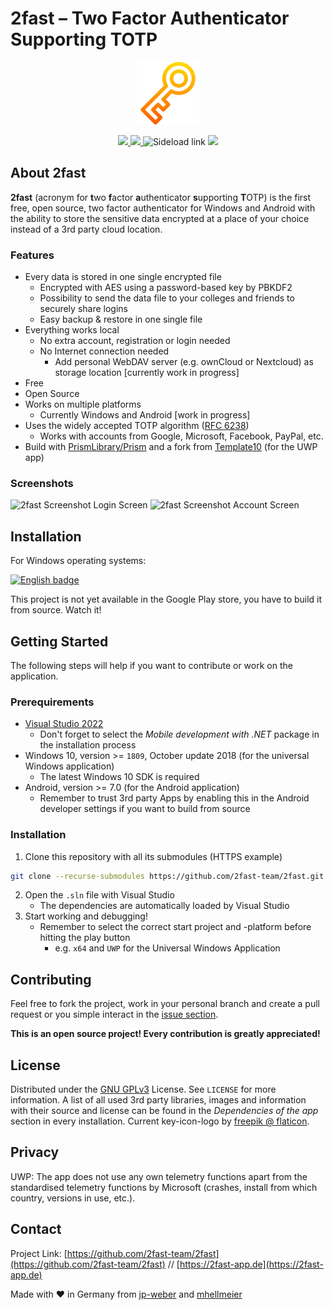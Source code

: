 # 2fast – Two Factor Authenticator Supporting TOTP

<p align="center">
	<img src="https://github.com/2fast-team/2fast/blob/master/Project2FA/Project2FA.UWP/Assets/StoreLogo.scale-400.png" width="100">
</p>
<p align="center">
	<a href="https://github.com/2fast-team/2fast/issues" target="_blank" alt="Issues">
		<img src="https://img.shields.io/github/issues/2fast-team/2fast" />
	</a>
	<a href="https://github.com/2fast-team/2fast/graphs/contributors" target="_blank" alt="Contributors">
		<img src="https://img.shields.io/github/contributors/2fast-team/2fast" />
	</a>
	<a style="text-decoration:none" href="https://github.com/2fast-team/2fast/releases">
    		<img src="https://img.shields.io/badge/Sideload-Download-purple.svg?style=flat-round" alt="Sideload link" />
	</a>
	<a href="https://github.com/2fast-team/2fast/blob/master/LICENSE" target="_blank" alt="License">
		<img src="https://img.shields.io/github/license/2fast-team/2fast" />
	</a>
</p>

## About 2fast

**2fast** (acronym for **t**wo **f**actor **a**uthenticator **s**upporting **T**OTP) is the first free, open source, two factor authenticator for Windows and Android with the ability to store the sensitive data encrypted at a place of your choice instead of a 3rd party cloud location.

### Features

- Every data is stored in one single encrypted file
	- Encrypted with AES using a password-based key by PBKDF2
	- Possibility to send the data file to your colleges and friends to securely share logins
	- Easy backup & restore in one single file
- Everything works local
	- No extra account, registration or login needed
	- No Internet connection needed
		- Add personal WebDAV server (e.g. ownCloud or Nextcloud) as storage location [currently work in progress]
- Free
- Open Source
- Works on multiple platforms
	- Currently Windows and Android [work in progress]
- Uses the widely accepted TOTP algorithm ([RFC 6238](https://tools.ietf.org/html/rfc6238))
	- Works with accounts from Google, Microsoft, Facebook, PayPal, etc.
- Build with [PrismLibrary/Prism](https://github.com/PrismLibrary/Prism) and a fork from [Template10](https://github.com/2fast-team/Template10?organization=2fast-team&organization=2fast-team) (for the UWP app)

### Screenshots

<img src="https://i.postimg.cc/FzXQpK43/2fast-screenshot-1.png" alt="2fast Screenshot Login Screen" width="470" />  <img src="https://i.postimg.cc/zv7PhDXJ/2fast-screenshot-2.png" alt="2fast Screenshot Account Screen" width="464" />

## Installation

For Windows operating systems:

<a href='//www.microsoft.com/store/apps/9p9d81glh89q?cid=storebadge&ocid=badge'><img src='https://developer.microsoft.com/store/badges/images/English_get-it-from-MS.png' alt='English badge' width="150" /></a>

This project is not yet available in the Google Play store, you have to build it from source. Watch it!


## Getting Started

The following steps will help if you want to contribute or work on the application.

### Prerequirements

- [Visual Studio 2022](https://visualstudio.microsoft.com/)
	- Don't forget to select the *Mobile development with .NET* package in the installation process 
- Windows 10, version >= `1809`, October update 2018 (for the universal Windows application)
	- The latest Windows 10 SDK is required
- Android, version >= 7.0 (for the Android application)
	- Remember to trust 3rd party Apps by enabling this in the Android developer settings if you want to build from source

### Installation

1. Clone this repository with all its submodules (HTTPS example)
```sh
git clone --recurse-submodules https://github.com/2fast-team/2fast.git
```
2. Open the `.sln` file with Visual Studio
	- The dependencies are automatically loaded by Visual Studio
3. Start working and debugging!
	- Remember to select the correct start project and -platform before hitting the play button
	  - e.g. `x64` and `UWP` for the Universal Windows Application


## Contributing

Feel free to fork the project, work in your personal branch and create a pull request or you simple interact in the [issue section](https://github.com/2fast-team/2fast/issues).

**This is an open source project! Every contribution is greatly appreciated!**


## License

Distributed under the [GNU GPLv3](https://www.gnu.org/licenses/gpl-3.0.en.html) License. See `LICENSE` for more information.
A list of all used 3rd party libraries, images and information with their source and license can be found in the *Dependencies of the app* section in every installation.
Current key-icon-logo by [freepik @ flaticon](https://www.flaticon.com/de/kostenloses-icon/schlussel_2786386?related_item_id=2786386).

## Privacy

UWP: The app does not use any own telemetry functions apart from the standardised telemetry functions by Microsoft (crashes, install from which country, versions in use, etc.).

## Contact

Project Link: [https://github.com/2fast-team/2fast](https://github.com/2fast-team/2fast) // [https://2fast-app.de](https://2fast-app.de)

Made with ♥ in Germany from [jp-weber](https://github.com/jp-weber) and [mhellmeier](https://github.com/mhellmeier)
